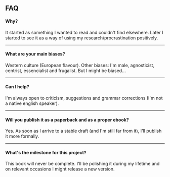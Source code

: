 ## FAQ

#### Why?

It started as something I wanted to read and couldn't find elsewhere. Later I started to see it as a way of using my research/procrastination positively.

---

#### What are your main biases?

Western culture (European flavour). Other biases: I'm male, agnosticist, centrist, essencialist and frugalist. But I might be biased...

---

#### Can I help?

I'm always open to criticism, suggestions and grammar corrections (I'm not a native english speaker).

---

#### Will you publish it as a paperback and as a proper ebook?

Yes. As soon as I arrive to a stable draft (and I'm still far from it), I'll publish it more formally.

---

#### What's the milestone for this project?

This book will never be complete. I'll be polishing it during my lifetime and on relevant occasions I might release a new version.